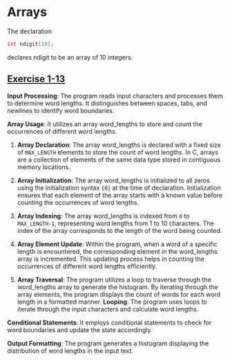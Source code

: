 # Arrays

The declaration

```c
int ndigit[10];
```

declares ndigit to be an array of 10 integers.

## [Exercise 1-13](/Exercises/Exercise1-13.c)

**Input Processing**: The program reads input characters and processes them to determine word lengths.
It distinguishes between spaces, tabs, and newlines to identify word boundaries.

**Array Usage**: It utilizes an array word_lengths to store and count the occurrences of different word lengths.

1. **Array Declaration**:
   The array word_lengths is declared with a fixed size of `MAX_LENGTH` elements to store the count of word lengths.
   In C, arrays are a collection of elements of the same data type stored in contiguous memory locations.

2. **Array Initialization**:
   The array word_lengths is initialized to all zeros using the initialization syntax `{0}` at the time of declaration.
   Initialization ensures that each element of the array starts with a known value before counting the occurrences of word lengths.

3. **Array Indexing**:
   The array word_lengths is indexed from `0` to `MAX_LENGTH-1`, representing word lengths from 1 to 10 characters.
   The index of the array corresponds to the length of the word being counted.

4. **Array Element Update**:
   Within the program, when a word of a specific length is encountered, the corresponding element in the word_lengths array is incremented.
   This updating process helps in counting the occurrences of different word lengths efficiently.

5. **Array Traversal**:
   The program utilizes a loop to traverse through the word_lengths array to generate the histogram.
   By iterating through the array elements, the program displays the count of words for each word length in a formatted manner.
   **Looping**: The program uses loops to iterate through the input characters and calculate word lengths.

**Conditional Statements**: It employs conditional statements to check for word boundaries and update the state accordingly.

**Output Formatting**: The program generates a histogram displaying the distribution of word lengths in the input text.
